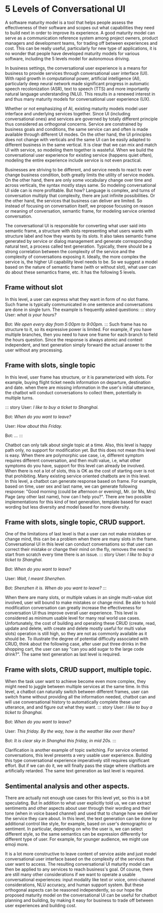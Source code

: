 # 5 Levels of Conversational UI
A software maturity model is a tool that helps people assess the effectiveness of their software and scopes out what capabilities they need to build next in order to improve its experience. A good maturity model can serve as a communication reference system among project owners, product managers and development teams, for trading off between experiences and cost. This can be really useful, particularly for new type of applications, it is no wonder that people have developed maturity models for various software, including the 5 levels model for autonomous driving. 

In business settings, the conversational user experience is a means for business to provide services through conversational user interface (UI). With rapid growth in computational power, artificial intelligence (AI), particularly deep neural network made significant progress in automatic speech recolonization (ASR), text to speech (TTS) and more importantly natural language understanding (NLU). This results in a renewed interest in and thus many maturity models for conversational user experience (UX).

Whether or not emphasizing of AI, existing maturity models model user interface and underlying services together. Since UI (including conversational ones) and services are governed by totally different principle thus considered as orthogonal concerns. Service are constrained by business goals and conditions, the same service can and often is made available through different UI modes. On the other hand, the UI principles does not change with verticals and the same UI can be easily adapted to different business in the same vertical. It is clear that we can mix and match UI with service, so modeling them together is wasteful. When we build the conversational user experience for existing service (happens quiet often), modeling the entire experience include service is not even practical. 

Businesses are striving to be different, and service needs to react to ever change business condition, both greatly limits the utility of service models. On the other hand, there are only some vocabulary change over time and across verticals, the syntax mostly stays same. So modeling conversational UI side can is more profitable. But how? Language is complex, and turns of conversation multiply that complexity, there are just infinite possibilities. Or the other hand, the services that business can deliver are limited. So instead of focusing on conversation itself, we propose focusing on reason or meaning of conversation, semantic frame, for modeling service oriented conversation. 

The conversational UI is responsible for converting what user said into semantic frame, a structure with slots representing what users wants with structure label and how they wants by its slots. It also takes semantic frame generated by service or dialog management and generate corresponding natural text, a process called text generation. Typically, there should be a strong correlation between the complexity of the service and the complexity of conversations exposing it. Ideally, the more complex the service is, the higher UI capability level needs to be. So we suggest a model based on the nature of semantic frame (with or without slot), what user can do about these semantics frame, etc. It has the following 5 levels.

## Frame without slot
In this level, a user can express what they want in form of no slot frame. Such frame is typically communicated in one sentence and conversations are done in single turn. The example is frequently asked questions:
::: story
User: *what is your hours?*

Bot: *We open every day from 5:00pm to 9:00pm.*
:::
Such frame has no structure to it, so its expressive power is limited. For example, if you have multiple branches, then you need to have one frame for each branch to field the hours question. Since the response is always atomic and context independent, and text generation simply forward the actual answer to the user without any processing.

## Frame with slots, single topic
In this level, user frame has structure, or it is parameterized with slots. For example, buying flight ticket needs information on departure, destination and date. when there are missing information in the user's initial utterance, the chatbot will conduct conversations to collect them, potentially in multiple turns. 

::: story
User: *I like to buy a ticket to Shanghai.*

Bot: *When do you want to leave?*

User: *How about this Friday.*

Bot: *...*
:::

Chatbot can only talk about single topic at a time. Also, this level is happy path only, no support for modification yet. But this does not mean this level is easy. When there are polymorphic use case, i.e, different symptom requires different conversation, and then multi value, i.e, what other symptoms do you have, support for this level can already be involved.  When there is not a lot of slots, this is OK as the cost of starting over is not that prohibiting. Many existing service oriented chatbots are in this level.  
In this level, a chatbot can generate response based on frame. For example, based on time, user sex and last name, we can generate following response: "Good morning (could be afternoon or evening), Mr. (or Ms, Mrs) Page (any other last name), how can I help you?". There are two possible implementations for this kind of text generation, template based for exact wording but less diversity and model based for more diversity.

## Frame with slots, single topic, CRUD support. 
One of the limitations of last level is that a user can not make mistakes or change mind, this can be a problem when there are many slots in the frame. Conversational UI in this level can conduct conversations so that user can correct their mistake or change their mind on the fly, removes the need to start from scratch every time there is an issue.
::: story
User: *I like to buy a ticket to Shanghai.*

Bot: *When do you want to leave?*

User: *Wait, I meant Shenzhen.*

Bot: *Shenzhen it is. When do you want to leave?*
:::

When there are many slots, or multiple values in an single multi-value slot involved, user will bound  to make mistakes or change mind. Be able to hold modification conversation can greatly increase the effectiveness for conversation UI thus improve overall user experience. This level is considered as minimum usable level for many real world use cases. Unfortunately, the cost of building and operating these CRUD (create, read, update and delete, with create and delete mostly useful for multi value slots) operation is still high, so they are not as commonly available as it should be. To illustrate the degree of potential difficulty associated with CRUD, think about the following case, after user put three drinks in the shopping cart, the user can say "can you add sugar to the large code drink?". The same text generation as last level is required.

## Frame with slots, CRUD support, multiple topic.
When the task user want to achieve become even more complex, they might need to juggle between multiple services at the same time. In this level, a chatbot can naturally switch between different frames, user can switch frame without providing all the information needed, chatbot can and will use conversational history to automatically complete these user utterance, and and figure out what they want. 
::: story
User: *I like to buy a ticket to Shanghai.*

Bot: *When do you want to leave?*

User: *This friday. By the way, how is the weather like over there?*

Bot: *It is clear sky in Shanghai this friday, in mid 20s.*
:::

Clarification is another example of topic switching. For service oriented conversations, this level presents a very usable user experience. Building this type conversational experience imperatively still requires significant effort. But if we can do it, we will finally pass the stage where chatbots are artificially retarded. The same text generation as last level is required.

## Sentimental analysis and other aspects.
There are actually not enough use cases for this level yet, so this is a bit speculating. But In addition to what user explicitly told us, we can extract sentiments and other aspects about user through their wording and their tone (when in voice based channel) and used that to change how we deliver the service they care about. In this level, the text generation can be done by additional control like style, for example, based on user's demographic or sentiment. In particular, depending on who the user is, we can select different style, so the same semantics can be expression differently for different type of user. For example, for younger audience, we might use emoji more. 

It is a lot more constructive to leave content of service aside and just model conversational user interface based on the complexity of the services that user want to access. The resulting conversational UI maturity model can then be applied to any services to reach business's goal. Of course, there are still many other considerations if we want to operate a usable conversational experiences: input modality like text or voice, omni-channel considerations, NLU accuracy, and human support system. But these orthogonal aspects can be reasoned independently, so our hope the proposed maturity model on the conversational UI can be useful for chatbot planning and building, by making it easy for business to trade off between user experiences and building cost.
